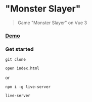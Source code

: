 # "Monster Slayer"

>  Game "Monster Slayer" on Vue 3

### [Demo](http://monster-slayer-vue3-ab.surge.sh)

### Get started

```shell script
git clone
```
```shell script
open index.html
```
or
```shell script
npm i -g live-server
```
```shell script
live-server
```